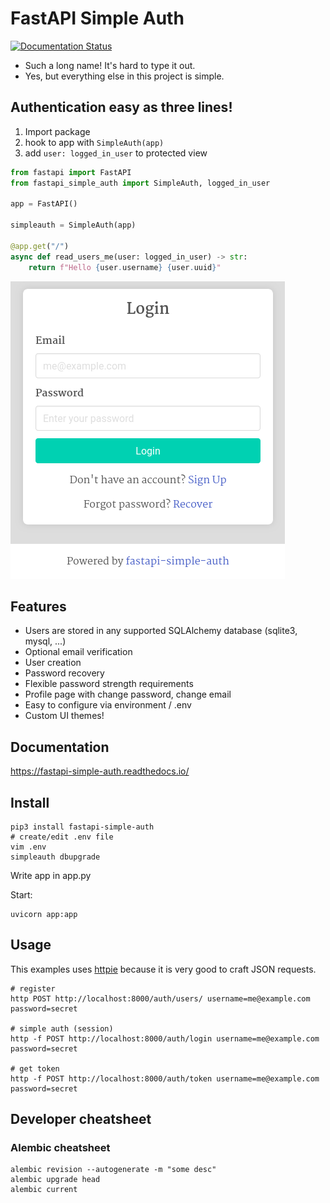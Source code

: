 # FastAPI Simple Auth

[![Documentation Status](https://readthedocs.org/projects/fastapi-simple-auth/badge/?version=latest)](https://fastapi-simple-auth.readthedocs.io/en/latest/?badge=latest)



- Such a long name! It's hard to type it out.
- Yes, but everything else in this project is simple.

## Authentication easy as three lines!

1. Import package
2. hook to app with `SimpleAuth(app)`
3. add `user: logged_in_user` to protected view

~~~python
from fastapi import FastAPI
from fastapi_simple_auth import SimpleAuth, logged_in_user
        
app = FastAPI()

simpleauth = SimpleAuth(app)

@app.get("/")
async def read_users_me(user: logged_in_user) -> str:    
    return f"Hello {user.username} {user.uuid}"
~~~

![login screenshot](docs/img/login.png)

## Features
- Users are stored in any supported SQLAlchemy database (sqlite3, mysql, ...)
- Optional email verification
- User creation
- Password recovery
- Flexible password strength requirements
- Profile page with change password, change email
- Easy to configure via environment / .env
- Custom UI themes!



## Documentation

https://fastapi-simple-auth.readthedocs.io/

## Install

~~~shell
pip3 install fastapi-simple-auth
# create/edit .env file
vim .env
simpleauth dbupgrade
~~~

Write app in app.py

Start:
~~~
uvicorn app:app
~~~


## Usage

This examples uses [httpie](http://httpie.io/) because it is very good to craft JSON requests.

~~~
# register
http POST http://localhost:8000/auth/users/ username=me@example.com password=secret

# simple auth (session)
http -f POST http://localhost:8000/auth/login username=me@example.com password=secret

# get token
http -f POST http://localhost:8000/auth/token username=me@example.com password=secret
~~~

## Developer cheatsheet
### Alembic cheatsheet
~~~
alembic revision --autogenerate -m "some desc"
alembic upgrade head
alembic current
~~~